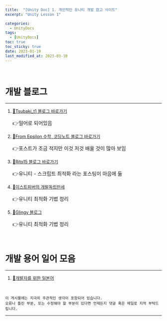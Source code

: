 ```yaml
---
title:  "[Unity Doc] 1. 개인적인 유니티 개발 참고 사이트"
excerpt: "Unity Lesson 1"

categories:
  - UnityDocs
tags:
  - [UnityDocs]
toc: true
toc_sticky: true
date: 2023-01-19 
last_modified_at: 2023-03-10
---
```

<br>

# 개발 블로그
<hr>

1. [🚀Tsubaki_t1 블로그 바로가기](https://tsubakit1.hateblo.jp/)  
   <p style="font-size:12pt"> 👉일어로 되어있음 </p>

2. [🚀From Epsilon 수학, 코딩노트 블로그 바로가기](https://blog.fromepsilon.com/)
   <p style="font-size:12pt"> 👉포스트가 조금 적지만 이것 저것 배울 것이 많아 보임</p>

3. [🚀Rito15 블로그 바로가기](https://rito15.github.io/posts/unity-opt-script-optimization/)
   <p style="font-size:12pt"> 👉유니티 - 스크립트 최적화 라는 포스팅이 마음에 듦</p>

4. [🚀이스트피버의 개발독립만세](https://m.blog.naver.com/eastfever5/222433571451)
   <p style="font-size:12pt"> 👉유니티 최적화 기법 정리</p>

5. [🚀Glingy 블로그](https://blog.naver.com/PostView.naver?blogId=2983934&logNo=221420274733&parentCategoryNo=&categoryNo=71&viewDate=&isShowPopularPosts=false&from=postView)
   <p style="font-size:12pt"> 👉유니티 최적화 기법 정리</p>

<br>

# 개발 용어 일어 모음
<hr>

1. [🚀개발자를 위한 일본어](https://m.blog.naver.com/PostView.naver?isHttpsRedirect=true&blogId=chansury&logNo=120045278959)

<br>

    이 게시물에는 지극히 주관적인 생각이 포함되어 있습니다. 
    오류나 틀린 부분, 또는 수정해야 할 부분이 있다면 언제든지 댓글 혹은 메일로 지적 부탁드립니다.
    
<hr>

